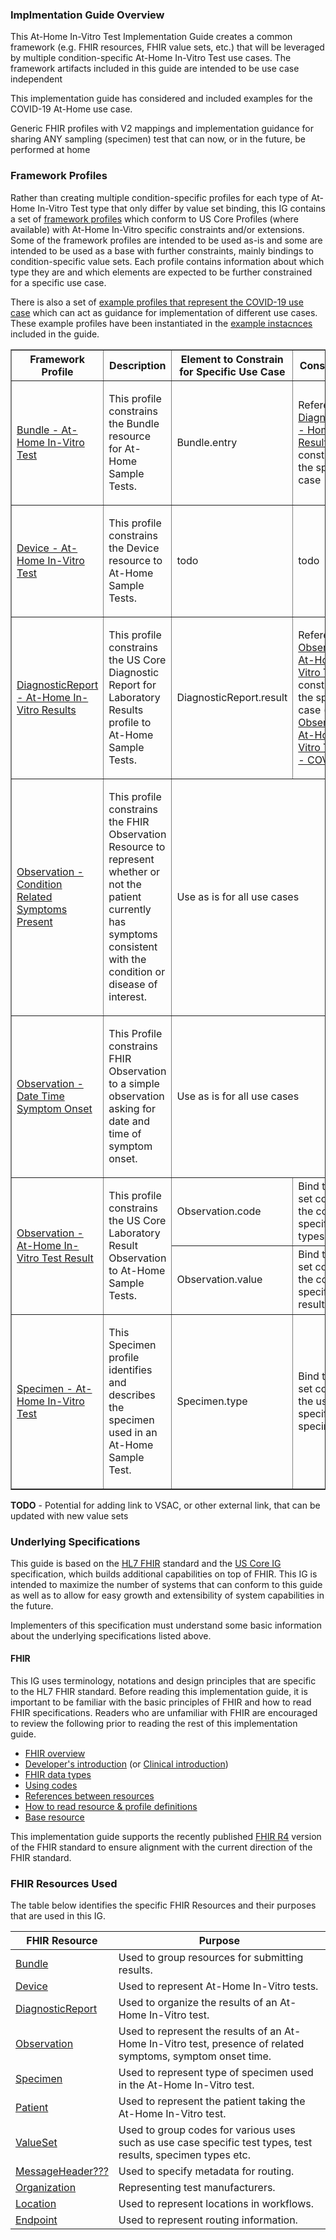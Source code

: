 ### Implmentation Guide Overview

This At-Home In-Vitro Test Implementation Guide creates a common framework (e.g. FHIR resources, FHIR value sets, etc.) that will be leveraged by multiple condition-specific At-Home In-Vitro Test use cases. The framework artifacts included in this guide are intended to be use case independent

This implementation guide has considered and included examples for the COVID-19 At-Home use case.

Generic FHIR profiles with V2 mappings and implementation guidance for sharing ANY sampling (specimen) test that can now, or in the future, be performed at home

### Framework Profiles

Rather than creating multiple condition-specific profiles for each type of At-Home In-Vitro Test type that only differ by value set binding, this IG contains a set of [framework profiles](artifacts.html#profiles-at-home-in-vitro-test-report-framework) which conform to US Core Profiles (where available) with At-Home In-Vitro specific constraints and/or extensions. Some of the framework profiles are intended to be used as-is and some are intended to be used as a base with further constraints, mainly bindings to condition-specific value sets. Each profile contains information about which type they are and which elements are expected to be further constrained for a specific use case.

There is also a set of [example profiles that represent the COVID-19 use case](artifacts.html#profiles-covid-19-at-home-in-vitro-test-report) which can act as guidance for implementation of different use cases. These example profiles have been instantiated in the [example instacnces](artifacts.html#examples-covid-19-at-home-in-vitro-test-report) included in the guide.

 <table border="1">
  <thead>
    <tr>
      <th>Framework Profile</th>
      <th>Description</th>
      <th>Element to Constrain for Specific Use Case</th>
      <th>Constraint Type</th>
    </tr>
  </thead>
  <tbody>
    <tr>
      <td style="column-width:30%">
        <a href="StructureDefinition-Bundle-at-home-in-vitro-test.html" title="StructureDefinition/Bundle-at-home-in-vitro-test">Bundle - At-Home In-Vitro Test</a>
      </td>
      <td>
        <p>This profile constrains the Bundle resource for At-Home Sample Tests.</p>
      </td>
      <td>Bundle.entry</td>
      <td>Reference to an <a href="StructureDefinition-DiagnosticReport-at-home-in-vitro-results.html" title="StructureDefinition/Observation-at-home-in-vitro-test-result"> DiagnosticReport - Home
          Lab Results</a> constrained to the specific use case</td>
    </tr>
    <tr>
      <td style="column-width:30%">
        <a href="StructureDefinition-Device-at-home-in-vitro-test.html" title="StructureDefinition/Device-at-home-in-vitro-test">Device - At-Home In-Vitro Test</a>
      </td>
      <td>
        <p>This profile constrains the Device resource to At-Home Sample Tests.</p>
      </td>
      <td>todo</td>
      <td>todo</td>
    </tr>
    <tr>
      <td style="column-width:30%">
        <a href="StructureDefinition-DiagnosticReport-at-home-in-vitro-results.html" title="StructureDefinition/DiagnosticReport-at-home-in-vitro-results">DiagnosticReport - At-Home In-Vitro Results</a>
      </td>
      <td>
        <p>This profile constrains the US Core Diagnostic Report for Laboratory Results profile to At-Home Sample Tests.</p>
      </td>
      <td>DiagnosticReport.result</td>
      <td>Reference to an <a href="StructureDefinition-Observation-at-home-in-vitro-test-result.html" title="StructureDefinition/Observation-at-home-in-vitro-test-result">Observation - At-Home In-Vitro
          Test Result</a> constrained to the specific use case (e.g. <a href="StructureDefinition-Observation-at-home-in-vitro-test-result.html"
          title="StructureDefinition/Observation-at-home-in-vitro-test-result-covid">Observation - At-Home In-Vitro Test Result - COVID-19</a>)</td>
    </tr>
    <tr>
      <td style="column-width:30%">
        <a href="StructureDefinition-Observation-condition-related-symptoms-present.html" title="StructureDefinition/Observation-condition-related-symptoms-present">Observation -
          Condition Related Symptoms Present</a>
      </td>
      <td>
        <p>This profile constrains the FHIR Observation Resource to represent whether or not the patient currently has symptoms consistent with the condition or disease of
          interest.</p>
      </td>
      <td colspan="2">Use as is for all use cases</td>
    </tr>
    <tr>
      <td style="column-width:30%">
        <a href="StructureDefinition-Observation-date-time-symptom-onset.html" title="StructureDefinition/Observation-date-time-symptom-onset">Observation - Date Time Symptom
          Onset</a>
      </td>
      <td>
        <p>This Profile constrains FHIR Observation to a simple observation asking for date and time of symptom onset.</p>
      </td>
      <td colspan="2">Use as is for all use cases</td>
    </tr>
    <tr>
      <td rowspan="2" style="column-width:30%">
        <a href="StructureDefinition-Observation-at-home-in-vitro-test-result.html" title="StructureDefinition/Observation-at-home-in-vitro-test-result">Observation - At-Home In-Vitro Test Result</a>
      </td>
      <td rowspan="2">
        <p>This profile constrains the US Core Laboratory Result Observation to At-Home Sample Tests.</p>
      </td>
      <td>Observation.code</td>
      <td>Bind to a value set containing the condition-specific test types</td>
    </tr>
    <tr>
      <td>Observation.value</td>
      <td>Bind to a value set containing the condition-specific test results</td>
    </tr>
    <tr>
      <td style="column-width:30%">
        <a href="StructureDefinition-Specimen-at-home-in-vitro-test.html" title="StructureDefinition/Specimen-at-home-in-vitro-test">Specimen - At-Home In-Vitro Test</a>
      </td>
      <td>
        <p>This Specimen profile identifies and describes the specimen used in an At-Home Sample Test.</p>
      </td>
      <td>Specimen.type</td>
      <td>Bind to a value set containing the use case specific specimen types</td>
    </tr>
  </tbody>
</table>


  
**TODO** - Potential for adding link to VSAC, or other external link, that can be updated with new value sets

### Underlying Specifications

This guide is based on the [HL7 FHIR]({{site.data.fhir.path}}index.html) standard and the [US Core IG](https://www.hl7.org/fhir/us/core/index.html) specification, which builds additional capabilities on top of FHIR.  This IG is intended to maximize the number of systems that can conform to this guide as well as to allow for easy growth and extensibility of system capabilities in the future.

Implementers of this specification must understand some basic information about the underlying specifications listed above.

#### FHIR

This IG uses terminology, notations and design principles that are specific to the HL7 FHIR standard. Before reading this implementation guide, it is important to be familiar with the basic principles of FHIR and how to read FHIR specifications. Readers who are unfamiliar with FHIR are encouraged to review the following prior to reading the rest of this implementation guide.

* [FHIR overview]({{site.data.fhir.path}}overview.html)
* [Developer's introduction]({{site.data.fhir.path}}overview-dev.html) (or [Clinical introduction]({{site.data.fhir.path}}overview-clinical.html))
* [FHIR data types]({{site.data.fhir.path}}datatypes.html)
* [Using codes]({{site.data.fhir.path}}terminologies.html)
* [References between resources]({{site.data.fhir.path}}references.html)
* [How to read resource & profile definitions]({{site.data.fhir.path}}formats.html)
* [Base resource]({{site.data.fhir.path}}resource.html)

This implementation guide supports the recently published [FHIR R4]({{site.data.fhir.path}}index.html) version of the FHIR standard to ensure alignment with the current direction of the FHIR standard. 

### FHIR Resources Used

The table below identifies the specific FHIR Resources and their purposes that are used in this IG.

<table>
  <thead>
    <tr>
      <th>FHIR Resource</th>
      <th>Purpose</th>
    </tr>
  </thead>
	<tr>
    <td><a href="{{site.data.fhir.path}}bundle.html">Bundle</a></td>
	<td>Used to group resources for submitting results.</td>
  </tr>
	<tr>
    <td><a href="{{site.data.fhir.path}}device.html">Device</a></td>
	<td>Used to represent At-Home In-Vitro tests.</td>
  </tr>
	<tr>
    <td><a href="{{site.data.fhir.path}}diagnosticreport.html">DiagnosticReport</a></td>
	<td>Used to organize the results of an At-Home In-Vitro test.</td>
  </tr>
	<tr>
    <td><a href="{{site.data.fhir.path}}observation.html">Observation</a></td>
	<td>Used to represent the results of an At-Home In-Vitro test, presence of related symptoms, symptom onset time.</td>
  </tr>
	<tr>
    <td><a href="{{site.data.fhir.path}}specimen.html">Specimen</a></td>
	<td>Used to represent type of specimen used in the At-Home In-Vitro test.</td>
  </tr>
	<tr>
    <td><a href="{{site.data.fhir.path}}patient.html">Patient</a></td>
	<td>Used to represent the patient taking the At-Home In-Vitro test.</td>
  </tr>
  <tr>
    <td><a href="{{site.data.fhir.path}}valueset.html">ValueSet</a></td>
	<td>Used to group codes for various uses such as use case specific test types, test results, specimen types etc.</td>
  </tr>
  
  <tr>
    <td><a href="{{site.data.fhir.path}}messageheader.html">MessageHeader???</a></td>
	<td>Used to specify metadata for routing.</td>
  </tr>
  <tr>
    <td><a href="{{site.data.fhir.path}}organization.html">Organization</a></td>
	<td>Representing test manufacturers.</td>
  </tr>
  <tr>
    <td><a href="{{site.data.fhir.path}}location.html">Location</a></td>
	<td>Used to represent locations in workflows.</td>
  </tr>
  <tr>
    <td><a href="{{site.data.fhir.path}}endpoint.html">Endpoint</a></td>
	<td>Used to represent routing information.</td>
  </tr>
  </table>